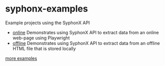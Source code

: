 # syphonx-examples
Example projects using the SyphonX API

* [online](online) Demonstrates using SyphonX API to extract data from an online web-page using Playwright
* [offline](offline) Demonstrates using SyphonX API to extract data from an offline HTML file that is stored locally

[more examples](./more-examples.md)